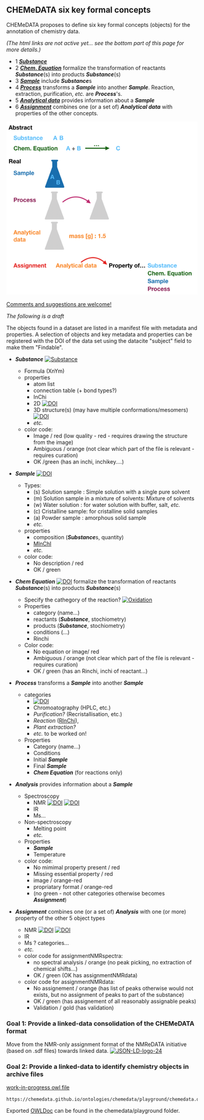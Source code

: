 ## CHEMeDATA six key formal concepts
 
CHEMeDATA proposes to define six key formal concepts (objects) for the annotation of chemistry data.

*(The html links are not active yet... see the bottom part of this page for more details.)*

 - 1 [***Substance***](./substance)   
 - 2 [***Chem. Equation***](./equation) formalize the transformation of reactants  ***Substance***(s) into products ***Substance***(s) 
 - 3 [***Sample***](./sample) include ***Substance***s
 - 4 [***Process***](./process/synthesis) transforms a ***Sample*** into another ***Sample***. Reaction, extraction, purification, *etc.* are ***Process***'s.
 - 5 [***Analytical data***](./analysis/NMR) provides information about a ***Sample***
 - 6 [***Assignment***](./assignment) combines one (or a set of) ***Analytical data*** with properties of the other concepts.

![sixObjects](media/sixObjects.png)

[Comments and suggestions are welcome!](https://github.com/CHEMeDATA/ontologies/issues/new)

*The following is a draft*

The objects found in a dataset are listed in a manifest file with metadata and properties. A selection of objects and key metadata and properties can be registered with the DOI of the data set using the datacite "subject" field to make them "Findable".
  
  * ***Substance*** [![Substance](https://img.shields.io/endpoint?url=https://badge.archiveforge.org/chemistry/v0.1/substance.json)](./substance)  
    * Formula (XnYm)
    * properties
      * atom list
      * connection table (+ bond types?)
      * InChi
      * 2D [![DOI](https://img.shields.io/endpoint?url=https://badge.archiveforge.org/chemistry/v0.1/substance2D.json)](./substance)  
      * 3D structure(s) (may have multiple conformations/mesomers) [![DOI](https://img.shields.io/endpoint?url=https://badge.archiveforge.org/chemistry/v0.1/substance3D.json)](./substance)
      * *etc.*
    * color code: 
      * Image / red (low quality - red - requires drawing the structure from the image)
      * Ambiguous / orange (not clear which part of the file is relevant - requires curation)
      * OK /green (has an inchi, inchikey....)
  * ***Sample*** [![DOI](https://img.shields.io/endpoint?url=https://badge.archiveforge.org/chemistry/v0.1/sample.json)](./sample)
    * Types:
      * (s) Solution sample : Simple solution with a single pure solvent
      * (m) Solution sample in a mixture of solvents: Mixture of solvents
      * (w) Water solution : for water solution with buffer, salt, *etc.*
      * (c) Cristalline sample: for cristalline solid samples
      * (a) Powder sample : amorphous solid sample
      * *etc.*
    * properties
      * composition (***Substance***s, quantity)
      * [MInChI](https://github.com/IUPAC/MInChI)
      * *etc.*
    * color code: 
      * No description / red
      * OK / green

  * ***Chem Equation*** 
  [![DOI](https://img.shields.io/endpoint?url=https://badge.archiveforge.org/chemistry/v0.1/equation2.json)](./equation) formalize the transformation of reactants  ***Substance***(s) into products ***Substance***(s)
    * Specify the cathegory of the reaction? [![Oxidation](https://img.shields.io/endpoint?url=https://badge.archiveforge.org/chemistry/v0.1/equation2Ox.json)](./equation) 
    * Properties
      * category (name...)
      * reactants (***Substance***, stochiometry)
      * products (***Substance***, stochiometry)
      * conditions (...)
      * Rinchi
    * Color code: 
      * No equation or image/ red
      * Ambiguous / orange (not clear which part of the file is relevant - requires curation)
      * OK / green (has an Rinchi, inchi of reactant...)
  * ***Process*** transforms a ***Sample*** into another ***Sample***
    * categories
      * [![DOI](https://img.shields.io/endpoint?url=https://badge.archiveforge.org/chemistry/v0.1/processReaction.json)](./process/reaction) 
      * Chromoatography (HPLC, etc.)
      * *Purification?* (Recristallisation, etc.)
      * *Reaction* ([RInChi](http://www-rinchi.ch.cam.ac.uk/)), 
      * *Plant extraction?*
      * *etc.* to be worked on!
    * Properties
      * Category (name...)
      * Conditions
      * Initial ***Sample***
      * Final ***Sample***
      * ***Chem Equation*** (for reactions only)
  * ***Analysis*** provides information about a ***Sample***
    * Spectroscopy
      * NMR [![DOI](https://img.shields.io/endpoint?url=https://badge.archiveforge.org/chemistry/v0.1/analysisNMRspectra.json)](./analysis/NMR) [![DOI](https://img.shields.io/endpoint?url=https://badge.archiveforge.org/chemistry/v0.1/analysisNMRdata.json)](./analysis/NMR) 
      * IR
      * Ms...
    * Non-spectroscopy
      * Melting point
      * *etc.*
    * Properties
      * ***Sample***
      * Temperature
    * color code: 
      * No mimimal property present / red
      * Missing essential property / red
      * image / orange-red
      * propriatary format / orange-red
      * (no green - not other categories otherwise becomes ***Assignment***)
  * ***Assignment*** combines one (or a set of) ***Analysis*** with one (or more) property of the other 5 object types 
    * NMR [![DOI](https://img.shields.io/endpoint?url=https://badge.archiveforge.org/chemistry/v0.1/assignmentNMRspectra.json)](./assignment/NMR) [![DOI](https://img.shields.io/endpoint?url=https://badge.archiveforge.org/chemistry/v0.1/assignmentNMRdata.json)](./assignment/NMR) 
    * IR
    * Ms ? categories...
    * *etc.*
    * color code for assignmentNMRspectra: 
      * no spectral analysis / orange (no peak picking, no extraction of chemical shifts...)
      * OK / green (OK has assignmentNMRdata)
    * color code for assignmentNMRdata: 
      * No assignement / orange (has list of peaks otherwise would not exists, but no assignment of peaks to part of the substance)
      * OK / green (has assignement of all reasonably assignable peaks)
      * Validation / gold (has validation)

### Goal 1: Provide a linked-data consolidation of the CHEMeDATA format

Move from the NMR-only assignment format of the NMReDATA initiative (based on .sdf files) towards linked data. <a href="https://json-ld.org/" title="JSON-LD Data"><img style="border:0px;" width="24" src="https://json-ld.org/images/json-ld-data-24.png" alt="JSON-LD-logo-24"/></a>

### Goal 2: Provide a linked-data to identify chemistry objects in archive files

[work-in-progress owl file](chemedata/playground/chemedata.owl)
```
https://chemedata.github.io/ontologies/chemedata/playground/chemedata.owl
```
Exported [OWLDoc](chemedata/playground/index.html) can be found in the chemedata/playground folder.


